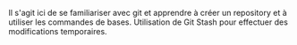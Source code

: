 Il s'agit ici de se familiariser avec git et apprendre à créer un repository et à utiliser les commandes de bases.
Utilisation de Git Stash pour effectuer des modifications temporaires.
